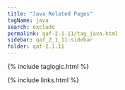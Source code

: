 ```yaml
---
title: "Java Related Pages"
tagName: java
search: exclude
permalink: qaf-2.1.11/tag_java.html
sidebar: qaf_2_1_11-sidebar
folder: qaf-2.1.11
---
```

{% include taglogic.html %}

{% include links.html %}
